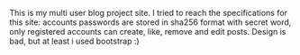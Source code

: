 This is my multi user blog project site. I tried to reach the specifications for this site: accounts passwords are stored in sha256 format with secret word, only registered accounts can create, like, remove and edit posts. Design is bad, but at least i used bootstrap :)